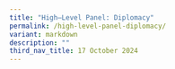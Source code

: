 ```yaml
---
title: "High–Level Panel: Diplomacy"
permalink: /high-level-panel-diplomacy/
variant: markdown
description: ""
third_nav_title: 17 October 2024
---
```

